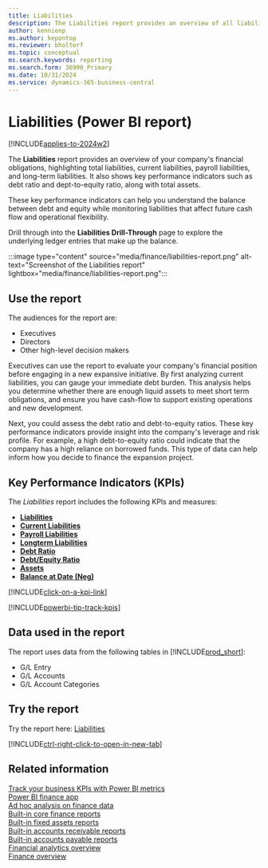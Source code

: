 ```yaml
---
title: Liabilities
description: The Liabilities report provides an overview of all liabilities broken down by current liabilities, payroll liabilities, and long-term liabilities. 
author: kennienp
ms.author: kepontop
ms.reviewer: bholtorf
ms.topic: conceptual
ms.search.keywords: reporting
ms.search.form: 36990_Primary
ms.date: 10/31/2024
ms.service: dynamics-365-business-central
---
```


# Liabilities (Power BI report)

[!INCLUDE[applies-to-2024w2](includes/applies-to-2024w2.md)]

The **Liabilities** report provides an overview of your company's financial obligations, highlighting total liabilities, current liabilities, payroll liabilities, and long-term liabilities. It also shows key performance indicators such as debt ratio and dept-to-equity ratio, along with total assets.

These key performance indicators can help you understand the balance between debt and equity while monitoring liabilities that affect future cash flow and operational flexibility.

Drill through into the **Liabilities Drill-Through** page to explore the underlying ledger entries that make up the balance.

:::image type="content" source="media/finance/liabilities-report.png" alt-text="Screenshot of the Liabilities report" lightbox="media/finance/liabilities-report.png":::

## Use the report

The audiences for the report are:

- Executives
- Directors
- Other high-level decision makers

Executives can use the report to evaluate your company's financial position before engaging in a new expansive initiative. By first analyzing current liabilities, you can gauge your immediate debt burden. This analysis helps you determine whether there are enough liquid assets to meet short term obligations, and ensure you have cash-flow to support existing operations and new development.

Next, you could assess the debt ratio and debt-to-equity ratios. These key performance indicators provide insight into the company's leverage and risk profile. For example, a high debt-to-equity ratio could indicate that the company has a high reliance on borrowed funds. This type of data can help inform how you decide to finance the expansion project.  

## Key Performance Indicators (KPIs)

The *Liabilities* report includes the following KPIs and measures: 

- [**Liabilities**](finance-powerbi-kpis.md#liabilities)
- [**Current Liabilities**](finance-powerbi-kpis.md#current-liabilities)
- [**Payroll Liabilities**](finance-powerbi-kpis.md#payroll-liabilities)
- [**Longterm Liabilities**](finance-powerbi-kpis.md#longterm-liabilities)
- [**Debt Ratio**](finance-powerbi-kpis.md#debt-ratio)
- [**Debt/Equity Ratio**](finance-powerbi-kpis.md#debtequity-ratio)
- [**Assets**](finance-powerbi-kpis.md#assets)
- [**Balance at Date (Neg)**](finance-powerbi-kpis.md#balance-at-date-neg)

[!INCLUDE[click-on-a-kpi-link](includes/click-on-a-kpi-link.md)] 

[!INCLUDE[powerbi-tip-track-kpis](includes/powerbi-tip-track-kpis.md)]

## Data used in the report

The report uses data from the following tables in [!INCLUDE[prod_short](includes/prod_short.md)]:

- G/L Entry
- G/L Accounts
- G/L Account Categories

## Try the report

Try the report here: [Liabilities](https://businesscentral.dynamics.com?page=36990)

[!INCLUDE[ctrl-right-click-to-open-in-new-tab](includes/ctrl-right-click-to-open-in-new-tab.md)]

## Related information

[Track your business KPIs with Power BI metrics](track-kpis-with-power-bi-metrics.md)  
[Power BI finance app](finance-powerbi-app.md)  
[Ad hoc analysis on finance data](ad-hoc-analysis-finance.md)  
[Built-in core finance reports](finance-reports.md)  
[Built-in fixed assets reports](fa-reports.md)  
[Built-in accounts receivable reports](receivables-reports.md)  
[Built-in accounts payable reports](payables-reports.md)  
[Financial analytics overview](bi.md)  
[Finance overview](finance.md)